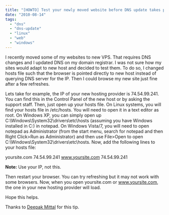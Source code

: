 ```yaml
---
title: "[HOWTO] Test your newly moved website before DNS update takes place"
date: "2010-08-14"
tags: 
  - "dns"
  - "dns-update"
  - "linux"
  - "web"
  - "windows"
---
```


I recently moved some of my websites to new VPS. That requires DNS changes and I updated DNS on my domain registrar. I was not sure how my sites would adapt to new host and decided to test them. To do so, I changed hosts file such that the browser is pointed directly to new host instead of querying DNS server for the IP. Then I could browse my new site just fine after a few refreshes.

Lets take for example, the IP of your new hosting provider is 74.54.99.241. You can find this in the Control Panel of the new host or by asking the support staff. Then, just open up your hosts file. On Linux systems, you will find your hosts file in /etc/hosts. You will need to open it in a text editor as root. On Windows XP, you can simply open up C:\\Windows\\System32\\drivers\\etc\\hosts (assuming you have Windows installed in C:) in notepad. On Windows Vista/7, you will need to open notepad as Administrator (from the start menu, search for notepad and then Right Click>Run as Administrator) and then use File>Open to open C:\\Windows\\System32\\drivers\\etc\\hosts. Now, add the following lines to your hosts file:

yoursite.com          74.54.99.241
www.yoursite.com   74.54.99.241

**Note:** Use your IP, not this.

Then restart your browser. You can try refreshing but it may not work with some browsers. Now, when you open yoursite.com or www.yoursite.com, the one in your new hosting provider will load.

Hope this helps.

Thanks to [Deepak Mittal](http://www.absolutelytech.com/) for this tip.
